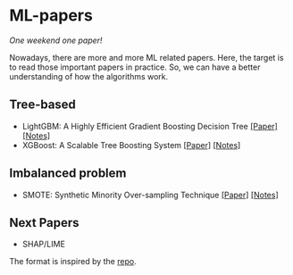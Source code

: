 # ML-papers

*One weekend one paper!*

Nowadays, there are more and more ML related papers. Here, the target is to read those important papers in practice. So, we can have a better understanding of how the algorithms work.

## Tree-based
* LightGBM: A Highly Efficient Gradient Boosting Decision Tree [[Paper]](https://papers.nips.cc/paper/6907-lightgbm-a-highly-efficient-gradient-boosting-decision-tree.pdf) [[Notes]](notes/LightGBM.md) 
* XGBoost: A Scalable Tree Boosting System [[Paper]](https://arxiv.org/pdf/1603.02754.pdf) [[Notes]](notes/XGBoost.pdf) 

## Imbalanced problem
* SMOTE: Synthetic Minority Over-sampling Technique [[Paper]](https://arxiv.org/pdf/1106.1813.pdf) [[Notes]](notes/Smote.pdf) 

## Next Papers
- SHAP/LIME

The format is inspired by the [repo](https://github.com/yassouali/ML_paper_notes/).
